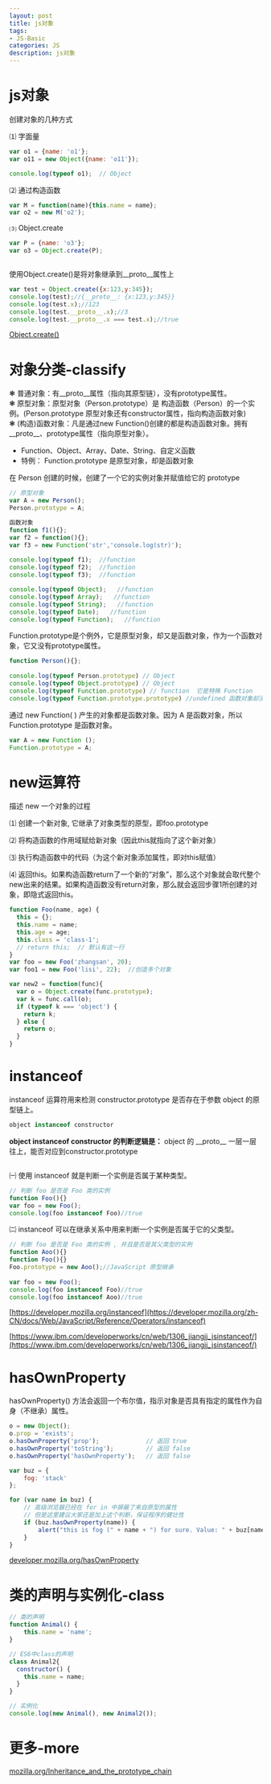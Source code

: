 ```yaml
---
layout: post
title: js对象
tags:
- JS-Basic
categories: JS
description: js对象
---
```


# js对象

创建对象的几种方式

⑴ 字面量

```js
var o1 = {name: 'o1'};
var o11 = new Object({name: 'o11'});

console.log(typeof o1);  // Object 
```

⑵ 通过构造函数

```js
var M = function(name){this.name = name};
var o2 = new M('o2');
```

⑶ Object.create

```js
var P = {name: 'o3'};
var o3 = Object.create(P);
```

<div class="rd">
    <img src="/assets/images/2017/10-11-12/11-09-1.png" alt="">
</div>

使用Object.create()是将对象继承到\_\_proto\_\_属性上

```js
var test = Object.create({x:123,y:345});
console.log(test);//{__proto__: {x:123,y:345}}
console.log(test.x);//123
console.log(test.__proto__.x);//3
console.log(test.__proto__.x === test.x);//true
```

[Object.create()](https://developer.mozilla.org/zh-CN/docs/Web/JavaScript/Reference/Global_Objects/Object/create)


# 对象分类-classify

❃  普通对象：有\_\_proto\_\_属性（指向其原型链），没有prototype属性。  
❃  原型对象：原型对象（Person.prototype）是 构造函数（Person）的一个实例。(Person.prototype 原型对象还有constructor属性，指向构造函数对象)  
❃  (构造)函数对象：凡是通过new Function()创建的都是构造函数对象。拥有\_\_proto\_\_、prototype属性（指向原型对象）。  
  + Function、Object、Array、Date、String、自定义函数  
  + 特例： Function.prototype 是原型对象，却是函数对象 


在 Person 创建的时候，创建了一个它的实例对象并赋值给它的 prototype

```js
// 原型对象
var A = new Person();
Person.prototype = A;
```

```js
函数对象  
function f1(){}; 
var f2 = function(){};
var f3 = new Function('str','console.log(str)');
  
console.log(typeof f1);  //function  
console.log(typeof f2);  //function  
console.log(typeof f3);  //function  

console.log(typeof Object);   //function  
console.log(typeof Array);   //function  
console.log(typeof String);   //function  
console.log(typeof Date);   //function  
console.log(typeof Function);   //function 
```


Function.prototype是个例外，它是原型对象，却又是函数对象，作为一个函数对象，它又没有prototype属性。

```js
function Person(){};  
  
console.log(typeof Person.prototype) // Object  
console.log(typeof Object.prototype) // Object  
console.log(typeof Function.prototype) // function  它是特殊 Function  
console.log(typeof Function.prototype.prototype) //undefined 函数对象却没有prototype属性 
```

通过 new Function( ) 产生的对象都是函数对象。因为 A 是函数对象，所以Function.prototype 是函数对象。
```js
var A = new Function ();
Function.prototype = A;
```

# new运算符

描述 new 一个对象的过程

⑴ 创建一个新对象, 它继承了对象类型的原型，即foo.prototype

⑵ 将构造函数的作用域赋给新对象（因此this就指向了这个新对象）

⑶ 执行构造函数中的代码（为这个新对象添加属性，即对this赋值）

⑷ 返回this。如果构造函数return了一个新的“对象”，那么这个对象就会取代整个new出来的结果。如果构造函数没有return对象，那么就会返回步骤1所创建的对象，即隐式返回this。

```js
function Foo(name, age) {
  this = {};
  this.name = name;
  this.age = age;
  this.class = 'class-1';
  // return this;  // 默认有这一行
}
var foo = new Foo('zhangsan', 20);
var foo1 = new Foo('lisi', 22);  //创造多个对象
```

```js
var new2 = function(func){
  var o = Object.create(func.prototype);
  var k = func.call(o);
  if (typeof k === 'object') {
    return k;
  } else {
    return o;
  }
}
```

# instanceof

instanceof 运算符用来检测 constructor.prototype 是否存在于参数 object 的原型链上。

```js
object instanceof constructor
```

**object instanceof constructor 的判断逻辑是：**
object 的 \_\_proto\_\_ 一层一层往上，能否对应到constructor.prototype


<div class="rd">
    <img src="/assets/images/2017/10-11-12/11-09-2.png" alt="">
</div>

㈠ 使用 instanceof 就是判断一个实例是否属于某种类型。

```js
// 判断 foo 是否是 Foo 类的实例
function Foo(){} 
var foo = new Foo(); 
console.log(foo instanceof Foo)//true
```

㈡ instanceof 可以在继承关系中用来判断一个实例是否属于它的父类型。

```js
// 判断 foo 是否是 Foo 类的实例 , 并且是否是其父类型的实例
function Aoo(){} 
function Foo(){} 
Foo.prototype = new Aoo();//JavaScript 原型继承
 
var foo = new Foo(); 
console.log(foo instanceof Foo)//true 
console.log(foo instanceof Aoo)//true
```

[https://developer.mozilla.org/instanceof](https://developer.mozilla.org/zh-CN/docs/Web/JavaScript/Reference/Operators/instanceof)

[https://www.ibm.com/developerworks/cn/web/1306_jiangjj_jsinstanceof/](https://www.ibm.com/developerworks/cn/web/1306_jiangjj_jsinstanceof/)

# hasOwnProperty

hasOwnProperty() 方法会返回一个布尔值，指示对象是否具有指定的属性作为自身（不继承）属性。

```js
o = new Object();
o.prop = 'exists';
o.hasOwnProperty('prop');             // 返回 true
o.hasOwnProperty('toString');         // 返回 false
o.hasOwnProperty('hasOwnProperty');   // 返回 false
```

```js
var buz = {
    fog: 'stack'
};

for (var name in buz) {
    // 高级浏览器已经在 for in 中屏蔽了来自原型的属性
	// 但是这里建议大家还是加上这个判断，保证程序的健壮性
    if (buz.hasOwnProperty(name)) {
        alert("this is fog (" + name + ") for sure. Value: " + buz[name]);
    }
}
```

[developer.mozilla.org/hasOwnProperty](https://developer.mozilla.org/zh-CN/docs/Web/JavaScript/Reference/Global_Objects/Object/hasOwnProperty)

# 类的声明与实例化-class

```js
// 类的声明
function Animal() {
	this.name = 'name';
}
```

```js
// ES6中class的声明
class Animal2{
  constructor() {
  	this.name = name;
  }
}
```

```js
// 实例化
console.log(new Animal(), new Animal2());
```

# 更多-more
[mozilla.org/Inheritance_and_the_prototype_chain](https://developer.mozilla.org/zh-CN/docs/Web/JavaScript/Inheritance_and_the_prototype_chain)
